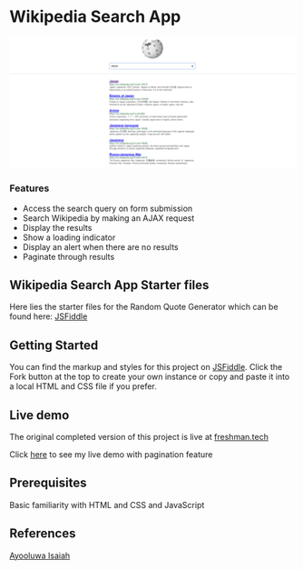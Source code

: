 # Wikipedia Search App 

![Design preview](./styles/images/Screenshot%202023-12-31%20154341.png)

### Features
- Access the search query on form submission
- Search Wikipedia by making an AJAX request 
- Display the results
- Show a loading indicator
- Display an alert when there are no results
- Paginate through results

## Wikipedia Search App Starter files

Here lies the starter files for the Random Quote Generator which can be found
here: [JSFiddle](https://jsfiddle.net/ayoisaiah/mpanjwr5/3/)

## Getting Started
You can find the markup and styles for this project on [JSFiddle](https://jsfiddle.net/ayoisaiah/mpanjwr5/3/). Click the Fork button at the top to create your own instance or copy and paste it into a local HTML and CSS file if you prefer.

## Live demo

The original completed version of this project is live at [freshman.tech](https://freshman-wikipedia.surge.sh/) 

Click [here](https://naomit9.github.io/wikipedia-search-app/) to see my live demo with pagination feature

## Prerequisites
Basic familiarity with HTML and CSS and JavaScript

## References

[Ayooluwa Isaiah](https://freshman.tech/)